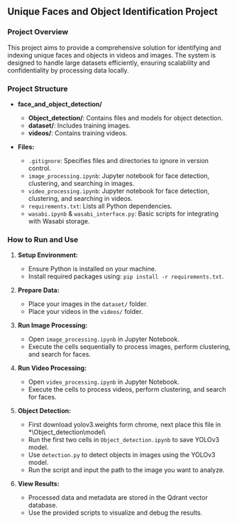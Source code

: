 ## Unique Faces and Object Identification Project

### Project Overview

This project aims to provide a comprehensive solution for identifying and indexing unique faces and objects in videos and images. The system is designed to handle large datasets efficiently, ensuring scalability and confidentiality by processing data locally.

### Project Structure

- **face_and_object_detection/**
  - **Object_detection/**: Contains files and models for object detection.
  - **dataset/**: Includes training images.
  - **videos/**: Contains training videos.

- **Files:**
  - `.gitignore`: Specifies files and directories to ignore in version control.
  - `image_processing.ipynb`: Jupyter notebook for face detection, clustering, and searching in images.
  - `video_processing.ipynb`: Jupyter notebook for face detection, clustering, and searching in videos.
  - `requirements.txt`: Lists all Python dependencies.
  - `wasabi.ipynb` & `wasabi_interface.py`: Basic scripts for integrating with Wasabi storage.

### How to Run and Use

1. **Setup Environment:**
   - Ensure Python is installed on your machine.
   - Install required packages using: `pip install -r requirements.txt`.

2. **Prepare Data:**
   - Place your images in the `dataset/` folder.
   - Place your videos in the `videos/` folder.

3. **Run Image Processing:**
   - Open `image_processing.ipynb` in Jupyter Notebook.
   - Execute the cells sequentially to process images, perform clustering, and search for faces.

4. **Run Video Processing:**
   - Open `video_processing.ipynb` in Jupyter Notebook.
   - Execute the cells to process videos, perform clustering, and search for faces.

5. **Object Detection:**
   - First download yolov3.weights form chrome, next place this file in *\Object_detection\model\
   - Run the first two cells in `Object_detection.ipynb` to save YOLOv3 model.
   - Use `detection.py` to detect objects in images using the YOLOv3 model.
   - Run the script and input the path to the image you want to analyze.

6. **View Results:**
   - Processed data and metadata are stored in the Qdrant vector database.
   - Use the provided scripts to visualize and debug the results.